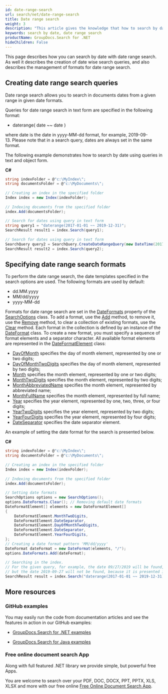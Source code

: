 ```yaml
---
id: date-range-search
url: search/net/date-range-search
title: Date range search
weight: 3
description: "This article gives the knowledge that how to search by date with date range search."
keywords: search by date, date range search
productName: GroupDocs.Search for .NET
hideChildren: False
---
```

This page describes how you can search by date with date range search. As well it describes the creation of date wise search queries, and also describes the management of formats for date range search.

## Creating date range search queries

Date range search allows you to search in documents dates from a given range in given date formats.

Queries for date range search in text form are specified in the following format:

*   daterange( date ~~ date )

where date is the date in yyyy-MM-dd format, for example, 2019-09-13. Please note that in a search query, dates are always set in the same format.

The following example demonstrates how to search by date using queries in text and object form.

**C#**

```csharp
string indexFolder = @"c:\MyIndex\";
string documentsFolder = @"c:\MyDocuments\";
 
// Creating an index in the specified folder
Index index = new Index(indexFolder);
 
// Indexing documents from the specified folder
index.Add(documentsFolder);
 
// Search for dates using query in text form
string query1 = "daterange(2017-01-01 ~~ 2019-12-31)";
SearchResult result1 = index.Search(query1);
 
// Search for dates using query in text form
SearchQuery query2 = SearchQuery.CreateDateRangeQuery(new DateTime(2017, 1, 1), new DateTime(2019, 12, 31));
SearchResult result2 = index.Search(query2);
```

## Specifying date range search formats

To perform the date range search, the date templates specified in the search options are used. The following formats are used by default:

*   dd.MM.yyyy
*   MM/dd/yyyy
*   yyyy-MM-dd

Formats for date range search are set in the [DateFormats](https://apireference.groupdocs.com/net/search/groupdocs.search.options/searchoptions/properties/dateformats) property of the [SearchOptions](https://apireference.groupdocs.com/net/search/groupdocs.search.options/searchoptions) class. To add a format, use the [Add](https://apireference.groupdocs.com/net/search/groupdocs.search.options/dateformatcollection/methods/add) method, to remove it, use the [Remove](https://apireference.groupdocs.com/net/search/groupdocs.search.options/dateformatcollection/methods/remove) method, to clear a collection of existing formats, use the [Clear](https://apireference.groupdocs.com/net/search/groupdocs.search.options/dateformatcollection/methods/clear) method. Each format in the collection is defined by an instance of the [DateFormat](https://apireference.groupdocs.com/net/search/groupdocs.search.options/dateformat) class. To create a new format, you must specify a sequence of format elements and a separator character. All available format elements are represented in the [DateFormatElement](https://apireference.groupdocs.com/net/search/groupdocs.search.options/dateformatelement) class:

*   [DayOfMonth](https://apireference.groupdocs.com/net/search/groupdocs.search.options/dateformatelement/properties/dayofmonth) specifies the day of month element, represented by one or two digits;
*   [DayOfMonthTwoDigits](https://apireference.groupdocs.com/net/search/groupdocs.search.options/dateformatelement/properties/dayofmonthtwodigits) specifies the day of month element, represented by two digits;
*   [Month](https://apireference.groupdocs.com/net/search/groupdocs.search.options/dateformatelement/properties/month) specifies the month element, represented by one or two digits;
*   [MonthTwoDigits](https://apireference.groupdocs.com/net/search/groupdocs.search.options/dateformatelement/properties/monthtwodigits) specifies the month element, represented by two digits;
*   [MonthAbbreviatedName](https://apireference.groupdocs.com/net/search/groupdocs.search.options/dateformatelement/properties/monthabbreviatedname) specifies the month element, represented by abbreviated name;
*   [MonthFullName](https://apireference.groupdocs.com/net/search/groupdocs.search.options/dateformatelement/properties/monthfullname) specifies the month element, represented by full name;
*   [Year](https://apireference.groupdocs.com/net/search/groupdocs.search.options/dateformatelement/properties/year) specifies the year element, represented by one, two, three, or four digits;
*   [YearTwoDigits](https://apireference.groupdocs.com/net/search/groupdocs.search.options/dateformatelement/properties/yeartwodigits) specifies the year element, represented by two digits;
*   [YearFourDigits](https://apireference.groupdocs.com/net/search/groupdocs.search.options/dateformatelement/properties/yearfourdigits) specifies the year element, represented by four digits;
*   [DateSeparator](https://apireference.groupdocs.com/net/search/groupdocs.search.options/dateformatelement/properties/dateseparator) specifies the date separator element.

An example of setting the date format for the search is presented below.

**C#**

```csharp
string indexFolder = @"c:\MyIndex\";
string documentsFolder = @"c:\MyDocuments\";
 
// Creating an index in the specified folder
Index index = new Index(indexFolder);
 
// Indexing documents from the specified folder
index.Add(documentsFolder);
 
// Setting date formats
SearchOptions options = new SearchOptions();
options.DateFormats.Clear(); // Removing default date formats
DateFormatElement[] elements = new DateFormatElement[]
{
    DateFormatElement.MonthTwoDigits,
    DateFormatElement.DateSeparator,
    DateFormatElement.DayOfMonthTwoDigits,
    DateFormatElement.DateSeparator,
    DateFormatElement.YearFourDigits,
};
// Creating a date format pattern 'MM/dd/yyyy'
DateFormat dateFormat = new DateFormat(elements, "/");
options.DateFormats.Add(dateFormat);
 
// Searching in the index.
// For the given query, for example, the date 09/27/2019 will be found,
// but the date 2019-09-27 will not be found, because it is presented in a format that is not specified in the search options.
SearchResult result = index.Search("daterange(2017-01-01 ~~ 2019-12-31)", options);
```

## More resources

### GitHub examples

You may easily run the code from documentation articles and see the features in action in our GitHub examples:

*   [GroupDocs.Search for .NET examples](https://github.com/groupdocs-search/GroupDocs.Search-for-.NET)
    
*   [GroupDocs.Search for Java examples](https://github.com/groupdocs-search/GroupDocs.Search-for-Java)
    

### Free online document search App

Along with full featured .NET library we provide simple, but powerful free Apps.

You are welcome to search over your PDF, DOC, DOCX, PPT, PPTX, XLS, XLSX and more with our free online [Free Online Document Search App](https://products.groupdocs.app/search).
